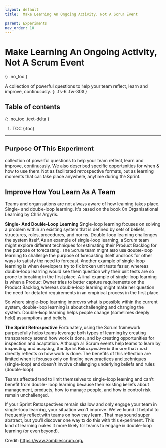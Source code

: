```yaml
---
layout: default
title:  Make Learning An Ongoing Activity, Not A Scrum Event

parent: Experiments
nav_order: 10
---
```


#  Make Learning An Ongoing Activity, Not A Scrum Event
{: .no_toc }

A collection of powerful questions to help your team reflect, learn and improve, continuously.
{: .fs-6 .fw-300 }

## Table of contents
{: .no_toc .text-delta }

1. TOC
{:toc}

---

##  Purpose Of This Experiment

collection of powerful questions to help your team reflect, learn and improve, continuously. We also described specific opportunities for when & how to use them. Not as facilitated retrospective formats, but as learning moments that can take place anywhere, anytime during the Sprint.

## Improve How You Learn As A Team

Teams and organisations are not always aware of how learning takes place. Single- and double-loop learning. It's based on the book On Organisational Learning by Chris Argyris.

**Single- And Double-Loop Learning**
Single-loop learning focuses on solving a problem within an existing system that is defined by sets of beliefs, structures, roles, procedures, and norms. Double-loop learning challenges the system itself. As an example of single-loop learning, a Scrum team might explore different techniques for estimating their Product Backlog for the purpose of forecasting. The Scrum team might also use double-loop learning to challenge the purpose of forecasting itself and look for other ways to satisfy the need to forecast. Another example of single-loop learning is when developers try to fix broken unit tests faster, whereas double-loop learning would see them question why their unit tests are so prone to breaking in the first place. A final example of single-loop learning is when a Product Owner tries to better capture requirements on the Product Backlog, whereas double-loop learning might make her question the need for detailed requirements in an empirical process in the first place.

So where single-loop learning improves what is possible within the current system, double-loop learning is about challenging and changing the system. Double-loop learning helps people change (sometimes deeply held) assumptions and beliefs.

**The Sprint Retrospective**
Fortunately, using the Scrum framework purposefully helps teams leverage both types of learning by creating transparency around how work is done, and by creating opportunities for inspection and adaptation. Although all Scrum events help teams to learn by inspecting and adapting, the Sprint Retrospective is the one that most directly reflects on how work is done. The benefits of this reflection are limited when it focuses only on finding new practices and techniques (single-loop) and doesn’t involve challenging underlying beliefs and rules (double-loop).

Teams affected tend to limit themselves to single-loop learning and can’t benefit from double- loop learning because their existing beliefs about management, products, how to manage people, and how to control risk remain unchallenged.

If your Sprint Retrospectives remain shallow and only engage your team in single-loop learning, your situation won't improve. We've found it helpful to frequently reflect with teams on how they learn. That may sound super abstract, but you'll discover one way to do this with this experiment. This kind of learning makes it more likely for teams to engage in double-loop learning (or even beyond).

Credit: https://www.zombiescrum.org/

